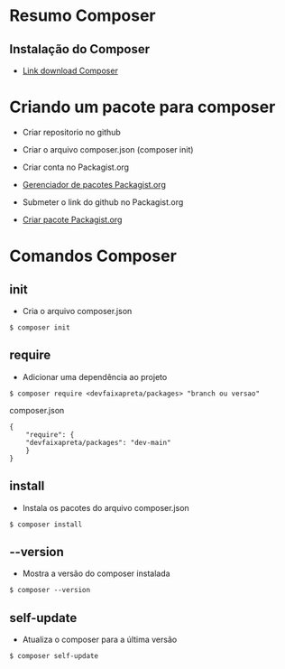 # Resumo Composer

## Instalação do Composer
* [Link download Composer](https://getcomposer.org/download/)


# Criando um pacote para composer
* Criar repositorio no github
* Criar o arquivo composer.json (composer init)
* Criar conta no Packagist.org
* [Gerenciador de pacotes Packagist.org](https://packagist.org/) 

* Submeter o link do github no Packagist.org
* [Criar pacote Packagist.org](https://packagist.org/packages/submit)

# Comandos Composer

## init
* Cria o arquivo composer.json
```
$ composer init
``` 

## require
* Adicionar uma dependência ao projeto
```
$ composer require <devfaixapreta/packages> "branch ou versao"
```

composer.json
```
{
    "require": {
    "devfaixapreta/packages": "dev-main"
    }
}
```

## install
* Instala os pacotes do arquivo composer.json
```
$ composer install
```

## --version
* Mostra a versão do composer instalada
```
$ composer --version
```

## self-update
* Atualiza o composer para a última versão
```
$ composer self-update
```



